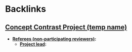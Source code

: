 
# Backlinks
## [Concept Contrast Project (temp name)](<Concept Contrast Project (temp name).md>)
- **[Referees (non-participating reviewers)](<Referees (non-participating reviewers).md>):**
    - **[Project lead](<Project lead.md>):**

